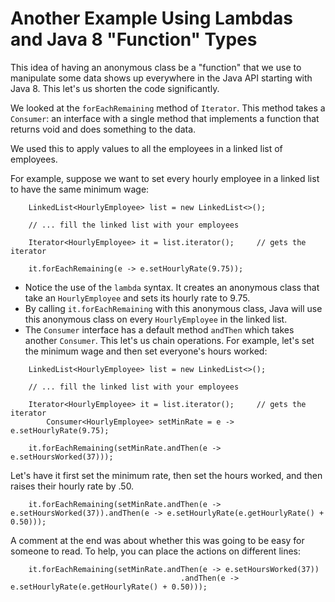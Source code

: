 # Another Example Using Lambdas and Java 8 "Function" Types

This idea of having an anonymous class be a "function" that we use to manipulate some data shows up everywhere in the Java API starting with Java 8. This let's us shorten the code significantly.

We looked at the `forEachRemaining` method of `Iterator`.
This method takes a `Consumer`: an interface with a single method that implements a function that returns void and does something to the data.

We used this to apply values to all the employees in a linked list of employees.

For example, suppose we want to set every hourly employee in a linked list to have the same minimum wage:
```
	LinkedList<HourlyEmployee> list = new LinkedList<>();

	// ... fill the linked list with your employees

	Iterator<HourlyEmployee> it = list.iterator();     // gets the iterator

	it.forEachRemaining(e -> e.setHourlyRate(9.75));
```
* Notice the use of the `lambda` syntax.  It creates an anonymous class that take an `HourlyEmployee` and sets its hourly rate to 9.75.
* By calling `it.forEachRemaining` with this anonymous class, Java will use this anonymous class on every `HourlyEmployee` in the linked list.
* The `Consumer` interface has a default method `andThen` which takes another `Consumer`.  This let's us chain operations. For example, let's set the minimum wage and then set everyone's hours worked:
```
	LinkedList<HourlyEmployee> list = new LinkedList<>();

	// ... fill the linked list with your employees

	Iterator<HourlyEmployee> it = list.iterator();     // gets the iterator
        Consumer<HourlyEmployee> setMinRate = e -> e.setHourlyRate(9.75);

	it.forEachRemaining(setMinRate.andThen(e -> e.setHoursWorked(37)));
```
Let's have it first set the minimum rate, then set the hours worked, and then raises their hourly rate by .50.
```
	it.forEachRemaining(setMinRate.andThen(e -> e.setHoursWorked(37)).andThen(e -> e.setHourlyRate(e.getHourlyRate() + 0.50)));
```
A comment at the end was about whether this was going to be easy for someone to read.
To help, you can place the actions on different lines:
```
	it.forEachRemaining(setMinRate.andThen(e -> e.setHoursWorked(37))
                                      .andThen(e -> e.setHourlyRate(e.getHourlyRate() + 0.50)));
```
